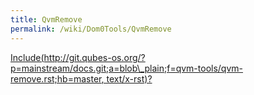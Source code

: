 ```yaml
---
title: QvmRemove
permalink: /wiki/Dom0Tools/QvmRemove
---
```


[Include(http://git.qubes-os.org/?p=mainstream/docs.git;a=blob\_plain;f=qvm-tools/qvm-remove.rst;hb=master, text/x-rst)?](/wiki/Dom0Tools/Include(http%3A/git.qubes-os.org?p=mainstream/docs.git;a=blob_plain;f=qvm-tools/qvm-remove.rst;hb=master,%20text/x-rst))
